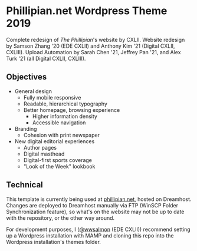 # Phillipian.net Wordpress Theme 2019

Complete redesign of _The Phillipian_'s website by CXLII. Website redesign by Samson Zhang '20 (EDE CXLII) and Anthony Kim '21 (Digital CXLII, CXLIII). Upload Automation by Sarah Chen '21, Jeffrey Pan '21, and Alex Turk '21 (all Digital CXLII, CXLIII).

## Objectives
- General design
  - Fully mobile responsive
  - Readable, hierarchical typography
  - Better homepage, browsing experience
    - Higher information density
    - Accessible navigation
- Branding
  - Cohesion with print newspaper
- New digital editorial experiences
  - Author pages
  - Digital masthead
  - Digital-first sports coverage
  - "Look of the Week" lookbook

## Technical
This template is currently being used at [phillipian.net](http://phillipian.net/), hosted on Dreamhost. Changes are deployed to Dreamhost manually via FTP (WinSCP Folder Synchronization feature), so what's on the website may not be up to date with the repository, or the other way around.

For development purposes, I ([@wwsalmon](https://github.com/wwsalmon) (EDE CXLII)) recommend setting up a Wordpress installation with MAMP and cloning this repo into the Wordpress installation's themes folder.
